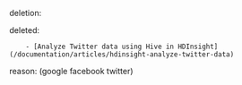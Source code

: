 deletion:

deleted:

		- [Analyze Twitter data using Hive in HDInsight](/documentation/articles/hdinsight-analyze-twitter-data)

reason: (google facebook twitter)

